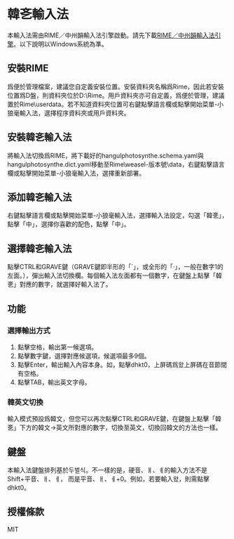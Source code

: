 # 韓㐎輸入法
本輸入法需由RIME／中州韻輸入法引擎啟動。請先下載[RIME／中州韻輸入法引擎](https://rime.im/download)。以下說明以Windows系統為準。
## 安裝RIME
爲便於管理檔案，建議您自定義安裝位置。安裝資料夾名稱爲Rime，因此若安裝位置爲D盤，則資料夾位於D:\Rime。用戶資料夾亦可自定義，爲便於管理，建議置於Rime\userdata。若不知道資料夾位置可右鍵點擊語言欄或點擊開始菜單-小狼毫輸入法，選擇程序資料夾或用戶資料夾。
## 安裝韓㐎輸入法
將輸入法切換爲RIME，將下載好的hangulphotosynthe.schema.yaml與hangulphotosynthe.dict.yaml移動至Rime\weasel-版本號\data，右鍵點擊語言欄或點擊開始菜單-小狼毫輸入法，選擇重新部署。
## 添加韓㐎輸入法
右鍵點擊語言欄或點擊開始菜單-小狼毫輸入法，選擇輸入法設定，勾選「韓㐎」，點擊「中」，選擇你喜歡的配色，點擊「中」。
## 選擇韓㐎輸入法
點擊CTRL和GRAVE鍵（GRAVE鍵即半形的「`」，或全形的「·」，一般在數字1的左面。），彈出輸入法切換欄。每個輸入法左面都有一個數字，在鍵盤上點擊「韓㐎」對應的數字，就選擇好輸入法了。
## 功能
### 選擇輸出方式
1. 點擊空格，輸出第一候選項。
2. 點擊數字鍵，選擇對應候選項，候選項最多9個。
3. 點擊Enter，輸出輸入內容本身。如，點擊dhkt0，上屏碼爲왔上屏碼在音節間有空格。
4. 點擊TAB，輸出英文字母。
### 韓英文切換
輸入模式預設爲韓文，但您可以再次點擊CTRL和GRAVE鍵，在鍵盤上點擊「韓㐎」下方的韓文→英文所對應的數字，切換至英文，切換回韓文的方法也一樣。
## 鍵盤
本輸入法鍵盤排列基於두벌식。不一樣的是，硬音、ㅒ、ㅖ的輸入方法不是Shift+平音、ㅐ、ㅔ， 而是平音、ㅐ、ㅔ+0。例如，若要輸入왔，則需點擊dhkt0。
## 授權條款
MIT
